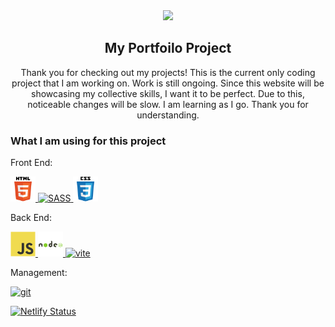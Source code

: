 <div align = "center">
<img src="https://lh3.googleusercontent.com/Z-TRINFvo3cFksPw-euQXbq7UKjWVItx9J4ZL7f6-7Ior5Qm9Yz1SHnpPIAjRm-TBD3xiKd0fZ1vBKvWAlX9RaKHmY7IKXadvavERQSmOrEuiBtcX_TuyHTTHxH9mXLgHODo82i3HttU2Omd6HiWNWZepmYvtf2_9JfiW5BYcy_yf0Qp3OoKIzFvznMZOs8ib4drla139rNwBBtM43mLR842mbzeKxeAsXC2LtZA07XZx80fGNXytunVu5C-6myJ9cPiGGNYzDVvFFfvYtolOx_4xtGQx0pzmAcAIcM1yVPOzb5qW0MveWTPtrMrRzD771RJFH7KrB38NcpXmuVwojHRLkmvKkZyeaUsIrseEjFbkC-9AKMpErNDjWSCviZiF2DuX2Fw4Ce3m7uUmNl_a5kay7IW4JMUvxyvWVkrhpYq0nC8lfA-lfugnc3qkhatXkZXScN7AkGkdNkzWkdQ5QnifQbNPI_qEXC1WXSDsE031PTOlZE76arzZNj5rBkxiCYhscPJbmFIAOOPdWZABVrMp6_XzH13yPAnb9M-AOfF7c5u-NTz5khvEboPsS1Vjg1zXzJwyiSVM0RI0nfy1B_zbnBgxnfgWimHS8YbZYBLbaPWtd4D-E568m0MbHR8a2R15Ls9P4ZhZWuYXOBMo40fUe5wBFVpe_J7X5junur36yY6yFsBdf9ZQkmED-FQIXNcwoVRO-I64vrkkCH-UGlq=w945-h214-no?authuser=0">
<h2> My Portfoilo Project</h2>
<p> Thank you for checking out my projects! This is the current only coding project that I am working on. Work is still ongoing. Since this website will be showcasing my collective skills, I want it to be perfect. Due to this, noticeable changes will be slow. I am learning as I go. Thank you for understanding. </p>
</div>
<h3> What I am using for this project</h3>
<div align="left"> 
<p>Front End:</p>
<a href="https://www.w3schools.com/html/html_intro.asp" target="_blank"> <img src="https://raw.githubusercontent.com/devicons/devicon/master/icons/html5/html5-original-wordmark.svg" alt="Html5" width="40" height="40"/> </a> 
<a href="https://sass-lang.com" target="_blank"> <img src="https://sass-lang.com/assets/img/logos/logo-b6e1ef6e.svg" alt="SASS" width="40" height="40"/> </a> 
<a href="https://www.w3schools.com/css/" target="_blank"> <img src="https://raw.githubusercontent.com/devicons/devicon/master/icons/css3/css3-original-wordmark.svg" alt="css3" width="40" height="40"/> </a> 

<p>Back End:</p>
<!--<a href="https://www.typescriptlang.org/" target="_blank"> <img src="https://raw.githubusercontent.com/devicons/devicon/master/icons/typescript/typescript-original.svg" alt="typescript" width="40" height="40"/> </a>-->
<a href="https://developer.mozilla.org/en-US/docs/Web/JavaScript" target="_blank"> <img src="https://raw.githubusercontent.com/devicons/devicon/master/icons/javascript/javascript-original.svg" alt="javascript" width="40" height="40"/> </a> 
<a href="https://nodejs.org" target="_blank"> <img src="https://raw.githubusercontent.com/devicons/devicon/master/icons/nodejs/nodejs-original-wordmark.svg" alt="nodejs" width="40" height="40"/> </a> 
<a href="https://vitejs.dev/" target="_blank"> <img src="https://vitejs.dev/logo.svg" alt="vite" width="40" height="40"/> </a>

<p>Management:</p>
<a href="https://git-scm.com/" target="_blank"> <img src="https://www.vectorlogo.zone/logos/git-scm/git-scm-icon.svg" alt="git" width="40" height="40"/> </a> 
 </div> 

[![Netlify Status](https://api.netlify.com/api/v1/badges/8736448c-411c-41ef-ada2-1f72aea027d1/deploy-status)](https://app.netlify.com/sites/competent-liskov-0381a2/deploys)